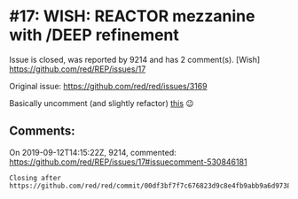 
#17: WISH: REACTOR mezzanine with /DEEP refinement
================================================================================
Issue is closed, was reported by 9214 and has 2 comment(s).
[Wish]
<https://github.com/red/REP/issues/17>

Original issue: https://github.com/red/red/issues/3169

Basically uncomment (and slightly refactor) [this](https://github.com/red/red/blob/master/environment/reactivity.red#L44) :wink: 


Comments:
--------------------------------------------------------------------------------

On 2019-09-12T14:15:22Z, 9214, commented:
<https://github.com/red/REP/issues/17#issuecomment-530846181>

    Closing after https://github.com/red/red/commit/00df3bf7f7c676823d9c8e4fb9abb9a6d973849c

